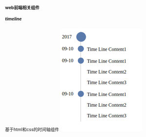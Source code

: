 #### web前端相关组件

##### timeline
基于html和css的时间轴组件
![Alt text](https://github.com/NothinkingGao/web-component/raw/master/screenshots/timeline.png)